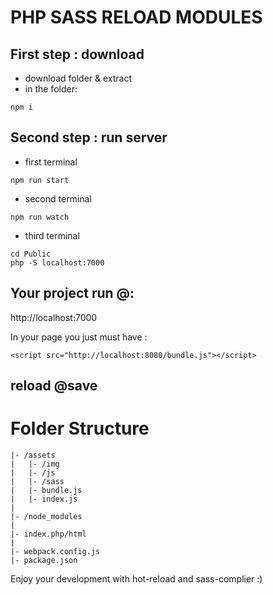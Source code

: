 # PHP SASS RELOAD MODULES
## First step : download

- download folder & extract
- in the folder:

```` 
npm i
````

## Second step : run server

- first terminal
````
npm run start
````
- second terminal
````
npm run watch
````
- third terminal
````
cd Public
php -S localhost:7000
````

Your project run @:
-
http://localhost:7000



In your page you just must have :

````
<script src="http://localhost:8080/bundle.js"></script>
```` 

reload @save 
-----

Folder Structure
==


    |- /assets
    |   |- /img
    |   |- /js
    |   |- /sass
    |   |- bundle.js
    |   |- index.js
    |
    |- /node_modules
    |
    |- index.php/html
    |
    |- webpack.config.js
    |- package.json


Enjoy your development with hot-reload and sass-complier :) 
